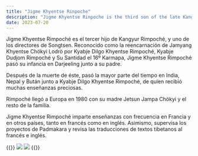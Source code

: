 ```yaml
---
title: "Jigme Khyentse Rinpoche"
description: "Jigme Khyentse Rinpoche is the third son of the late Kangyur Rinpoche and one of the directors of Songtsen."
date: 2023-07-20
---
```


Jigme Khyentse Rimpoché es el tercer hijo de Kangyur Rimpoché, y uno de los directores de Songtsen. Reconocido como la reencarnación de Jamyang Khyentse Chökyi Lodrö por Kyabje Dilgo Khyentse Rimpoché, Kyabje Dudjom Rimpoché y Su Santidad el 16º Karmapa, Jigme Khyentse Rimpoché pasó su infancia en Darjeeling junto a su padre. 

Después de la muerte de éste, pasó la mayor parte del tiempo en India, Nepal y Bután junto a Kyabje Dilgo Khyentse Rimpoché, de quien recibió muchas enseñanzas preciosas. 

Rimpoché llegó a Europa en 1980 con su madre Jetsun Jampa Chökyi y el resto de la familia. 

Jigme Khyentse Rimpoché imparte enseñanzas con frecuencia en Francia y en otros países, tanto en francés como en inglés. Asimismo, supervisa los proyectos de Padmakara y revisa las traducciones de textos tibetanos al francés e inglés. 

{{<gallery>}}
  <img src="/images/img_JKR_portrait1.jpg" class="grid-w50 md:grid-w33 rounded" />
  <img src="/images/img_JKR_portrait2.jpg" class="grid-w50 md:grid-w33 rounded" />
{{</gallery>}}
